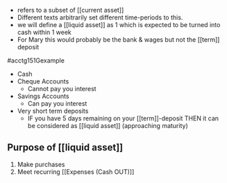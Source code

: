 - refers to a subset of [[current asset]]
- Different texts arbitrarily set different time-periods to this.
- we will define a [[liquid asset]] as 1 which is expected to be turned into cash within 1 week
- For Mary this would probably be the bank & wages but not the [[term]] deposit

#acctg151Gexample 
- Cash
- Cheque Accounts
	- Cannot pay you interest
- Savings Accounts
	- Can pay you interest
- Very short term deposits
	- IF you have 5 days remaining on your [[term]]-deposit THEN it can be considered as [[liquid asset]] (approaching maturity)

## Purpose of [[liquid asset]]
1. Make purchases
2. Meet recurring [[Expenses (Cash OUT)]]